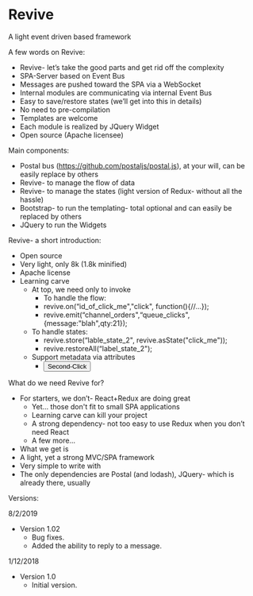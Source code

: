 # Revive
A light event driven based framework

A few words on Revive:
* Revive- let’s take the good parts and get rid off the complexity 
* SPA-Server based on Event Bus 
* Messages are pushed toward the SPA via a WebSocket
* Internal modules are communicating via internal Event Bus
* Easy to save/restore states (we’ll get into this in details)
* No need to pre-compilation 
* Templates are welcome
* Each module is realized by JQuery Widget
* Open source (Apache licensee) 

Main components:
* Postal bus (https://github.com/postaljs/postal.js), at your will, can be easily replace by others
* Revive- to manage the flow of data
* Revive- to manage the states (light version of Redux- without all the hassle)
* Bootstrap- to run the templating- total optional and can easily be replaced by others
* JQuery to run the Widgets

Revive- a short introduction:
* Open source
* Very light, only 8k (1.8k minified)
* Apache license
* Learning carve
  * At top, we need only to invoke 
    * To handle the flow:
    * revive.on(“id_of_click_me","click", function(){//…});
    * revive.emit(“channel_orders",“queue_clicks",{message:"blah",qty:21});
  * To handle states:
    * revive.store(“lable_state_2", revive.asState("click_me"));
    * revive.restoreAll(“label_state_2");
  * Support metadata via attributes
    * <button id="click_me_2" type="button" class="btn btn-xs btn-info disabled" revive-data='{"channel":"orders","topic":"clicks","data":{"sku":"blah","qty":21}}' revive-type="click">Second-Click</button>

What do we need Revive for?
* For starters, we don’t- React+Redux are doing great 
  * Yet… those don't fit to small SPA applications
  * Learning carve can kill your project
  * A strong dependency- not too easy to use Redux when you don’t need React
  * A few more…
* What we get is
* A light, yet a strong MVC/SPA framework
* Very simple to write with
* The only dependencies are Postal (and lodash), JQuery- which is already there, usually 


Versions:

8/2/2019
* Version 1.02
  * Bug fixes.
  * Added the ability to reply to a message.

1/12/2018
* Version 1.0
  * Initial version.
